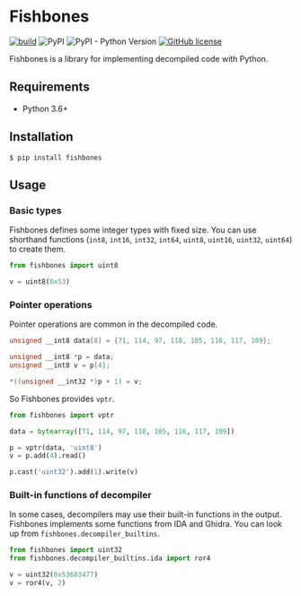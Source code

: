 # Fishbones

[![build](https://github.com/sledgeh4w/fishbones/actions/workflows/tests.yml/badge.svg?branch=main)](https://github.com/sledgeh4w/fishbones/actions/workflows/tests.yml)
![PyPI](https://img.shields.io/pypi/v/fishbones)
![PyPI - Python Version](https://img.shields.io/pypi/pyversions/fishbones)
[![GitHub license](https://img.shields.io/github/license/sledgeh4w/fishbones)](https://github.com/sledgeh4w/fishbones/blob/main/LICENSE)

Fishbones is a library for implementing decompiled code with Python.

## Requirements

- Python 3.6+

## Installation

```
$ pip install fishbones
```

## Usage

### Basic types

Fishbones defines some integer types with fixed size. You can use shorthand functions (`int8`, `int16`, `int32`, `int64`, `uint8`, `uint16`, `uint32`, `uint64`) to create them.

```python
from fishbones import uint8

v = uint8(0x53)
```

### Pointer operations

Pointer operations are common in the decompiled code.

```c
unsigned __int8 data[8] = {71, 114, 97, 118, 105, 116, 117, 109};

unsigned __int8 *p = data;
unsigned __int8 v = p[4];

*((unsigned __int32 *)p + 1) = v;
```

So Fishbones provides `vptr`.

```python
from fishbones import vptr

data = bytearray([71, 114, 97, 118, 105, 116, 117, 109])

p = vptr(data, 'uint8')
v = p.add(4).read()

p.cast('uint32').add(1).write(v)
```

### Built-in functions of decompiler

In some cases, decompilers may use their built-in functions in the output. Fishbones implements some functions from IDA and Ghidra. You can look up from `fishbones.decompiler_builtins`.

```python
from fishbones import uint32
from fishbones.decompiler_builtins.ida import ror4

v = uint32(0x53683477)
v = ror4(v, 2)
```
